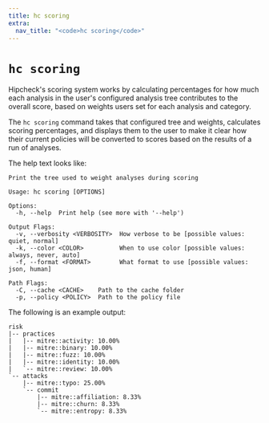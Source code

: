 ```yaml
---
title: hc scoring
extra:
  nav_title: "<code>hc scoring</code>"
---
```


# `hc scoring`

Hipcheck's scoring system works by calculating percentages for how much each
analysis in the user's configured analysis tree contributes to the overall
score, based on weights users set for each analysis and category.

The `hc scoring` command takes that configured tree and weights, calculates
scoring percentages, and displays them to the user to make it clear how their
current policies will be converted to scores based on the results of a run
of analyses.

The help text looks like:

```
Print the tree used to weight analyses during scoring

Usage: hc scoring [OPTIONS]

Options:
  -h, --help  Print help (see more with '--help')

Output Flags:
  -v, --verbosity <VERBOSITY>  How verbose to be [possible values: quiet, normal]
  -k, --color <COLOR>          When to use color [possible values: always, never, auto]
  -f, --format <FORMAT>        What format to use [possible values: json, human]

Path Flags:
  -C, --cache <CACHE>    Path to the cache folder
  -p, --policy <POLICY>  Path to the policy file
```

The following is an example output:

```
risk
|-- practices
|   |-- mitre::activity: 10.00%
|   |-- mitre::binary: 10.00%
|   |-- mitre::fuzz: 10.00%
|   |-- mitre::identity: 10.00%
|   `-- mitre::review: 10.00%
`-- attacks
    |-- mitre::typo: 25.00%
    `-- commit
        |-- mitre::affiliation: 8.33%
        |-- mitre::churn: 8.33%
        `-- mitre::entropy: 8.33%
```
